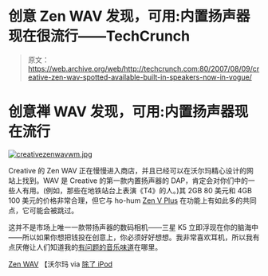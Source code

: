 # 创意 Zen WAV 发现，可用:内置扬声器现在很流行——TechCrunch

> 原文：<https://web.archive.org/web/http://techcrunch.com:80/2007/08/09/creative-zen-wav-spotted-available-built-in-speakers-now-in-vogue/>

# 创意禅 WAV 发现，可用:内置扬声器现在流行

[![creativezenwavwm.jpg](img/5127843769d66848255abeaebd217608.png)](https://web.archive.org/web/20210127111222/http://old.crunchgear.com/wp-content/uploads/creativezenwavwm.jpg "creativezenwavwm.jpg")

Creative 的 Zen WAV 正在慢慢进入商店，并且已经可以在沃尔玛精心设计的网站上找到。WAV 是 Creative 的第一款内置扬声器的 DAP，肯定会对你们中的一些人有用。(例如，那些在地铁站台上表演《T4》的人。)其 2GB 80 美元和 4GB 100 美元的价格非常合理，但它与 ho-hum [Zen V Plus](https://web.archive.org/web/20210127111222/http://crunchgear.com/2007/08/03/creative-zen-plus-v-now-at-16gb-ye-snooze-ye-lose-apple/) 在功能上有如此多的共同点，它可能会被跳过。

这并不是市场上唯一一款带扬声器的数码相机——三星 K5 立即浮现在你的脑海中——所以如果你想把钱投在创意上，你必须好好想想。我非常喜欢耳机，所以我有点厌倦让人们知道我的[有问题的音乐味道](https://web.archive.org/web/20210127111222/http://crunchgear.com/2007/05/31/m-audio-torq-mixlab-revisited/)在哪里。

[Zen WAV](https://web.archive.org/web/20210127111222/http://www.walmart.com/catalog/product.do?product_id=6115029&sourceid=08072363742711731477) 【沃尔玛 via [除了 iPod](https://web.archive.org/web/20210127111222/http://www.anythingbutipod.com/archives/2007/08/the-creative-zen-wav-hits-the-states.php)